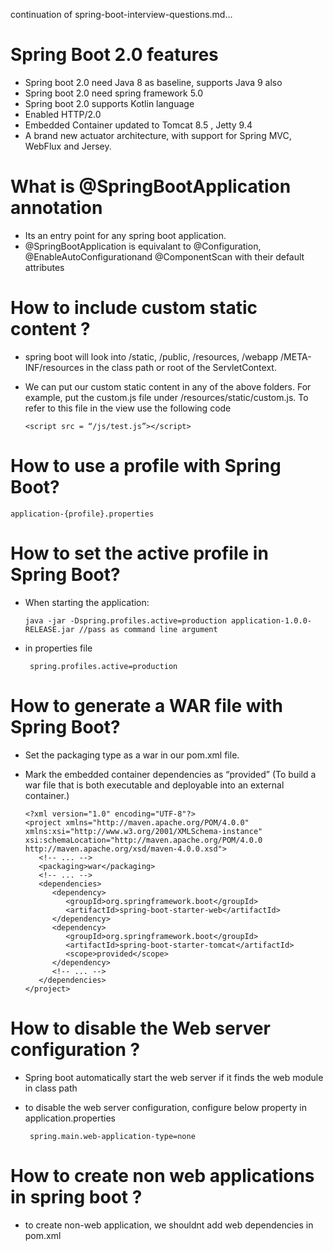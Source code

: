 continuation of spring-boot-interview-questions.md...
# Spring Boot 2.0 features
  - Spring boot 2.0 need Java 8 as baseline, supports Java 9 also
  - Spring boot 2.0 need spring framework 5.0
  - Spring boot 2.0 supports Kotlin language
  - Enabled HTTP/2.0
  - Embedded Container updated to Tomcat 8.5 , Jetty 9.4
  - A brand new actuator architecture, with support for Spring MVC, WebFlux and Jersey.

# What is @SpringBootApplication annotation
  - Its an entry point for any spring boot application.
  - @SpringBootApplication is equivalant to  @Configuration, @EnableAutoConfigurationand @ComponentScan with their default attributes

# How to include custom static content ?
  - spring boot will look into /static, /public, /resources, /webapp /META-INF/resources in the class path or root of the ServletContext.
  - We can put our custom static content in any of the above folders. For example, put the custom.js file under  /resources/static/custom.js. To refer to this file in the view use the following code
  
        <script src = “/js/test.js”></script>

# How to use a profile with Spring Boot?
    application-{profile}.properties

# How to set the active profile in Spring Boot?
  - When starting the application:
  
        java -jar -Dspring.profiles.active=production application-1.0.0-RELEASE.jar //pass as command line argument
        
  - in properties file
  
         spring.profiles.active=production
         
# How to generate a WAR file with Spring Boot?
  - Set the packaging type as a war in our pom.xml file.
  - Mark the embedded container dependencies as “provided” (To build a war file that is both executable and deployable into an external container.)
  
        <?xml version="1.0" encoding="UTF-8"?>
        <project xmlns="http://maven.apache.org/POM/4.0.0" xmlns:xsi="http://www.w3.org/2001/XMLSchema-instance" xsi:schemaLocation="http://maven.apache.org/POM/4.0.0 http://maven.apache.org/xsd/maven-4.0.0.xsd">
           <!-- ... -->
           <packaging>war</packaging>
           <!-- ... -->
           <dependencies>
              <dependency>
                 <groupId>org.springframework.boot</groupId>
                 <artifactId>spring-boot-starter-web</artifactId>
              </dependency>
              <dependency>
                 <groupId>org.springframework.boot</groupId>
                 <artifactId>spring-boot-starter-tomcat</artifactId>
                 <scope>provided</scope>
              </dependency>
              <!-- ... -->
           </dependencies>
        </project>
        
 # How to disable the Web server configuration ?
   - Spring boot automatically start the web server if it finds the web module in class path
   - to disable the web server configuration, configure below property in application.properties
   
          spring.main.web-application-type=none
            
# How to create non web applications in spring boot ?
  - to create non-web application, we shouldnt add web dependencies in pom.xml
  
